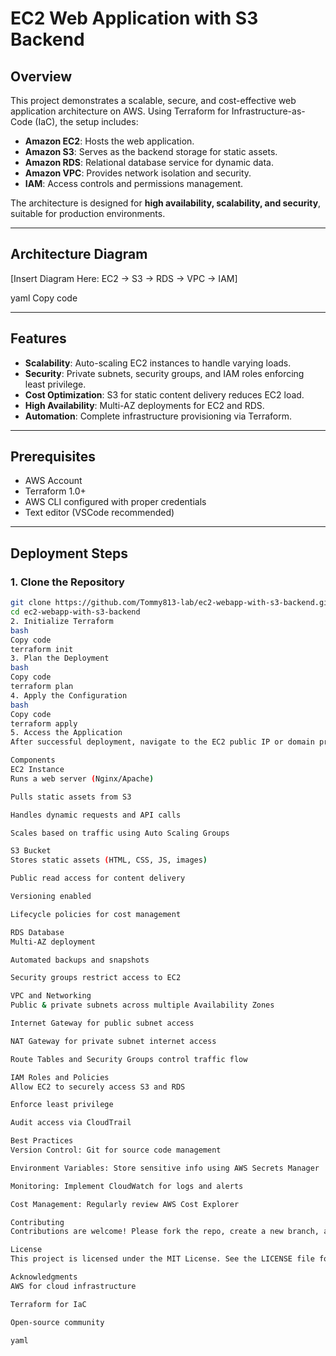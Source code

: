 # EC2 Web Application with S3 Backend

## Overview
This project demonstrates a scalable, secure, and cost-effective web application architecture on AWS. Using Terraform for Infrastructure-as-Code (IaC), the setup includes:

- **Amazon EC2**: Hosts the web application.
- **Amazon S3**: Serves as the backend storage for static assets.
- **Amazon RDS**: Relational database service for dynamic data.
- **Amazon VPC**: Provides network isolation and security.
- **IAM**: Access controls and permissions management.

The architecture is designed for **high availability, scalability, and security**, suitable for production environments.

---

## Architecture Diagram
[Insert Diagram Here: EC2 → S3 → RDS → VPC → IAM]

yaml
Copy code

---

## Features
- **Scalability**: Auto-scaling EC2 instances to handle varying loads.
- **Security**: Private subnets, security groups, and IAM roles enforcing least privilege.
- **Cost Optimization**: S3 for static content delivery reduces EC2 load.
- **High Availability**: Multi-AZ deployments for EC2 and RDS.
- **Automation**: Complete infrastructure provisioning via Terraform.

---

## Prerequisites
- AWS Account
- Terraform 1.0+
- AWS CLI configured with proper credentials
- Text editor (VSCode recommended)

---

## Deployment Steps

### 1. Clone the Repository
```bash
git clone https://github.com/Tommy813-lab/ec2-webapp-with-s3-backend.git
cd ec2-webapp-with-s3-backend
2. Initialize Terraform
bash
Copy code
terraform init
3. Plan the Deployment
bash
Copy code
terraform plan
4. Apply the Configuration
bash
Copy code
terraform apply
5. Access the Application
After successful deployment, navigate to the EC2 public IP or domain provided by Terraform output.

Components
EC2 Instance
Runs a web server (Nginx/Apache)

Pulls static assets from S3

Handles dynamic requests and API calls

Scales based on traffic using Auto Scaling Groups

S3 Bucket
Stores static assets (HTML, CSS, JS, images)

Public read access for content delivery

Versioning enabled

Lifecycle policies for cost management

RDS Database
Multi-AZ deployment

Automated backups and snapshots

Security groups restrict access to EC2

VPC and Networking
Public & private subnets across multiple Availability Zones

Internet Gateway for public subnet access

NAT Gateway for private subnet internet access

Route Tables and Security Groups control traffic flow

IAM Roles and Policies
Allow EC2 to securely access S3 and RDS

Enforce least privilege

Audit access via CloudTrail

Best Practices
Version Control: Git for source code management

Environment Variables: Store sensitive info using AWS Secrets Manager

Monitoring: Implement CloudWatch for logs and alerts

Cost Management: Regularly review AWS Cost Explorer

Contributing
Contributions are welcome! Please fork the repo, create a new branch, and submit a pull request.

License
This project is licensed under the MIT License. See the LICENSE file for details.

Acknowledgments
AWS for cloud infrastructure

Terraform for IaC

Open-source community

yaml